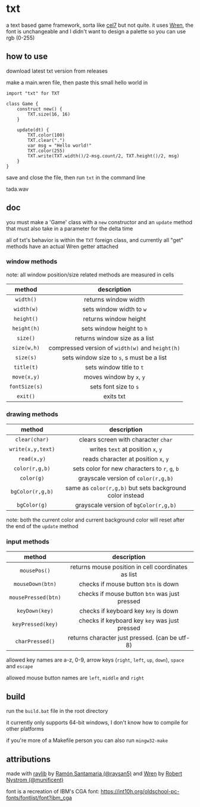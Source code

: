 # txt
a text based game framework, sorta like [cel7](https://rxi.itch.io/cel7) but not quite. it uses [Wren](https://wren.io/), the font is unchangeable and I didn't want to design a palette so you can use rgb (0-255)

## how to use

download latest txt version from releases

make a main.wren file, then paste this small hello world in

```wren
import "txt" for TXT

class Game {
	construct new() {
		TXT.size(16, 16)
	}

	update(dt) {
		TXT.color(100)
		TXT.clear(".")
		var msg = "Hello world!"
		TXT.color(255)
		TXT.write(TXT.width()/2-msg.count/2, TXT.height()/2, msg)
	}
}
```

save and close the file, then run `txt` in the command line

tada.wav

## doc

you must make a 'Game' class with a `new` constructor and an `update` method that must also take in a parameter for the delta time

all of txt's behavior is within the `TXT` foreign class, and currently all "get" methods have an actual Wren getter attached

### window methods

note: all window position/size related methods are measured in cells

| method | description |
| :-: | :-: |
| `width()`     | returns window width                             |
| `width(w)`    | sets window width to `w`                         |
| `height()`    | returns window height                            |
| `height(h)`   | sets window height to `h`                        |
| `size()`      | returns window size as a list                    |
| `size(w,h)`   | compressed version of `width(w)` and `height(h)` |
| `size(s)`     | sets window size to `s`, s must be a list        |
| `title(t)`    | sets window title to `t`                         |
| `move(x,y)`   | moves window by `x`, `y`                         |
| `fontSize(s)` | sets font size to `s`                            |
| `exit()`      | exits txt                                        |

### drawing methods

| method | description |
| :-: | :-: |
| `clear(char)`        | clears screen with character `char`                      |
| `write(x,y,text)`    | writes `text` at position `x`, `y`                       |
| `read(x,y)`          | reads character at position `x`, `y`                     |
| `color(r,g,b)`       | sets color for new characters to `r`, `g`, `b`           |
| `color(g)`           | grayscale version of `color(r,g,b)`                      |
| `bgColor(r,g,b)`     | same as `color(r,g,b)` but sets background color instead |
| `bgColor(g)`         | grayscale version of `bgColor(r,g,b)`                    |

note: both the current color and current background color will reset after the end of the `update` method

### input methods

| method | description |
| :-: | :-: |
| `mousePos()`         | returns mouse position in cell coordinates as list       |
| `mouseDown(btn)`     | checks if mouse button `btn` is down                     |
| `mousePressed(btn)`  | checks if mouse button `btn` was just pressed            |
| `keyDown(key)`       | checks if keyboard key `key` is down                     |
| `keyPressed(key)`    | checks if keyboard key `key` was just pressed            |
| `charPressed()`      | returns character just pressed. (can be utf-8)           |

allowed key names are a-z, 0-9, arrow keys (`right`, `left`, `up`, `down`), `space` and `escape`

allowed mouse button names are `left`, `middle` and `right`

## build

run the `build.bat` file in the root directory

it currently only supports 64-bit windows, I don't know how to compile for other platforms

if you're more of a Makefile person you can also run `mingw32-make`

## attributions

made with [raylib](https://raylib.com/) by [Ramón Santamaria (@raysan5)](https://twitter.com/raysan5) and [Wren](https://wren.io) by [Robert Nystrom (@munificent)](https://stuffwithstuff.com/)

font is a recreation of IBM's CGA font: https://int10h.org/oldschool-pc-fonts/fontlist/font?ibm_cga

